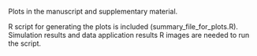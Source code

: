 Plots in the manuscript and supplementary material.

R script for generating the plots is included (summary_file_for_plots.R). Simulation results and data application results R images are needed to run the script. 
